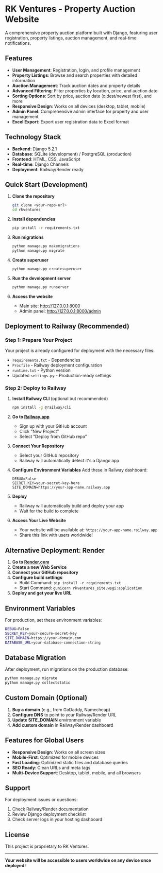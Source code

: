 # RK Ventures - Property Auction Website

A comprehensive property auction platform built with Django, featuring user registration, property listings, auction management, and real-time notifications.

## Features

- **User Management**: Registration, login, and profile management
- **Property Listings**: Browse and search properties with detailed information
- **Auction Management**: Track auction dates and property details
- **Advanced Filtering**: Filter properties by location, price, and auction date
- **Sorting Options**: Sort by price, auction date (oldest/newest first), and more
- **Responsive Design**: Works on all devices (desktop, tablet, mobile)
- **Admin Panel**: Comprehensive admin interface for property and user management
- **Excel Export**: Export user registration data to Excel format

## Technology Stack

- **Backend**: Django 5.2.1
- **Database**: SQLite (development) / PostgreSQL (production)
- **Frontend**: HTML, CSS, JavaScript
- **Real-time**: Django Channels
- **Deployment**: Railway/Render ready

## Quick Start (Development)

1. **Clone the repository**
   ```bash
   git clone <your-repo-url>
   cd rkventures
   ```

2. **Install dependencies**
   ```bash
   pip install -r requirements.txt
   ```

3. **Run migrations**
   ```bash
   python manage.py makemigrations
   python manage.py migrate
   ```

4. **Create superuser**
   ```bash
   python manage.py createsuperuser
   ```

5. **Run the development server**
   ```bash
   python manage.py runserver
   ```

6. **Access the website**
   - Main site: http://127.0.0.1:8000
   - Admin panel: http://127.0.0.1:8000/admin

## Deployment to Railway (Recommended)

### Step 1: Prepare Your Project
Your project is already configured for deployment with the necessary files:
- `requirements.txt` - Dependencies
- `Procfile` - Railway deployment configuration
- `runtime.txt` - Python version
- Updated `settings.py` - Production-ready settings

### Step 2: Deploy to Railway

1. **Install Railway CLI** (optional but recommended)
   ```bash
   npm install -g @railway/cli
   ```

2. **Go to [Railway.app](https://railway.app)**
   - Sign up with your GitHub account
   - Click "New Project"
   - Select "Deploy from GitHub repo"

3. **Connect Your Repository**
   - Select your GitHub repository
   - Railway will automatically detect it's a Django app

4. **Configure Environment Variables**
   Add these in Railway dashboard:
   ```
   DEBUG=False
   SECRET_KEY=your-secret-key-here
   SITE_DOMAIN=https://your-app-name.railway.app
   ```

5. **Deploy**
   - Railway will automatically build and deploy your app
   - Wait for the build to complete

6. **Access Your Live Website**
   - Your website will be available at: `https://your-app-name.railway.app`
   - Share this link with users worldwide!

## Alternative Deployment: Render

1. **Go to [Render.com](https://render.com)**
2. **Create a new Web Service**
3. **Connect your GitHub repository**
4. **Configure build settings**:
   - Build Command: `pip install -r requirements.txt`
   - Start Command: `gunicorn rkventures_site.wsgi:application`
5. **Deploy and get your live URL**

## Environment Variables

For production, set these environment variables:

```bash
DEBUG=False
SECRET_KEY=your-secure-secret-key
SITE_DOMAIN=https://your-domain.com
DATABASE_URL=your-database-connection-string
```

## Database Migration

After deployment, run migrations on the production database:

```bash
python manage.py migrate
python manage.py collectstatic
```

## Custom Domain (Optional)

1. **Buy a domain** (e.g., from GoDaddy, Namecheap)
2. **Configure DNS** to point to your Railway/Render URL
3. **Update SITE_DOMAIN** environment variable
4. **Add custom domain** in Railway/Render dashboard

## Features for Global Users

- **Responsive Design**: Works on all screen sizes
- **Mobile-First**: Optimized for mobile devices
- **Fast Loading**: Optimized static files and database queries
- **SEO Ready**: Clean URLs and meta tags
- **Multi-Device Support**: Desktop, tablet, mobile, and all browsers

## Support

For deployment issues or questions:
1. Check Railway/Render documentation
2. Review Django deployment checklist
3. Check server logs in your hosting dashboard

## License

This project is proprietary to RK Ventures.

---

**Your website will be accessible to users worldwide on any device once deployed!**
